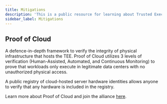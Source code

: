 ```yaml
---
title: Mitigations
description: 'This is a public resource for learning about Trusted Execution Environments (TEEs). Our aim is to provide comprehensive coverage of key concepts, research advancements, and real-world applications of TEEs.'
sidebar_label: Mitigations
---
```


## Proof of Cloud

A defence-in-depth framework to verify the integrity of physical infrastructure that hosts the TEE.
Proof of Cloud utilizes 3 levels of verification (Human-Assisted, Automated, and Continuous Monitoring) to prove that workloads only execute in legitimate data centers with no unauthorized physical access.

A public registry of cloud-hosted server hardware identities allows anyone to verify that any hardware is included in the registry.

Learn more about Proof of Cloud and join the alliance [here](https://proofofcloud.org/).
